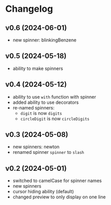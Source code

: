 # Changelog

## v0.6 (2024-06-01)
- new spinner: blinkingBenzene

## v0.5 (2024-05-18)
- ability to make spinners

## v0.4 (2024-05-12)
- ability to use `with` function with spinner
- added ability to use decorators
- re-named spinners:
  - `digit` is now `digits`
  - `circleDigit` is now `circleDigits`

## v0.3 (2024-05-08)
- new spinners: newton
- renamed spinner `spinner` to `slash`

## v0.2 (2024-05-01)
- switched to camelCase for spinner names
- new spinners
- cursor hiding ability (default)
- changed preview to only display on one line

